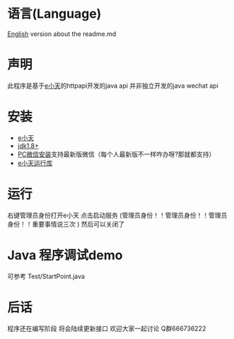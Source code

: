 # 语言(Language)

[English](https://github.com/wxext/wechat-java-api-window/blob/master/readme_english.md "English") version about the readme.md

# 声明
此程序是基于[e小天](https://www.wxext.cn "e小天")的httpapi开发的java api
并非独立开发的java wechat api

# 安装
+ [e小天](https://www.wxext.cn/app/install.html "安装e小天")
+ [jdk1.8+](https://www.oracle.com/java/technologies/ "Java")
+ [PC微信安装](https://pc.weixin.qq.com/ "微信 PC 版")支持最新版微信（每个人最新版不一样咋办呀?那就都支持）
+ [e小天运行库](https://www.wxext.cn/app/install.html "")

# 运行
右键管理员身份打开e小天 点击启动服务 (管理员身份！！管理员身份！！管理员身份！！重要事情说三次 ) 然后可以关闭了

# Java 程序调试demo
可参考 Test/StartPoint.java

# 后话
程序还在编写阶段 将会陆续更新接口 欢迎大家一起讨论 Q群666736222

